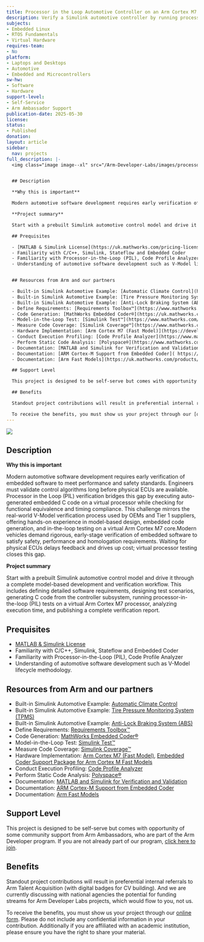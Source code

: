 ```yaml
---
title: Processor in the Loop Automotive Controller on an Arm Cortex M7 Fast Model
description: Verify a Simulink automotive controller by running processor-in-the-loop (PIL) tests on a virtual Arm Cortex M7 processor.
subjects:
- Embedded Linux
- RTOS Fundamentals
- Virtual Hardware
requires-team:
- No
platform:
- Laptops and Desktops
- Automotive
- Embedded and Microcontrollers
sw-hw:
- Software
- Hardware
support-level:
- Self-Service
- Arm Ambassador Support
publication-date: 2025-05-30
license:
status:
- Published
donation:
layout: article
sidebar:
  nav: projects
full_description: |-
  <img class="image image--xl" src="/Arm-Developer-Labs/images/processor-in-the-loop-automotive.png"/>


  ## Description

  **Why this is important**

  Modern automotive software development requires early verification of embedded software to meet performance and safety standards. Engineers must validate control algorithms long before physical ECUs are available. Processor in the Loop (PIL) verification bridges this gap by executing auto-generated embedded C code on a virtual processor while checking for functional equivalence and timing compliance. This challenge mirrors the real-world V-Model verification process used by OEMs and Tier 1 suppliers, offering hands-on experience in model-based design, embedded code generation, and in-the-loop testing on a virtual Arm Cortex M7 core.Modern vehicles demand rigorous, early-stage verification of embedded software to satisfy safety, performance and homologation requirements. Waiting for physical ECUs delays feedback and drives up cost; virtual processor testing closes this gap.

  **Project summary**

  Start with a prebuilt Simulink automotive control model and drive it through a complete model-based development and verification workflow. This includes defining detailed software requirements, designing test scenarios, generating C code from the controller subsystem, running processor-in-the-loop (PIL) tests on a virtual Arm Cortex M7 processor, analyzing execution time, and publishing a complete verification report.

  ## Prequisites

  - [MATLAB & Simulink License](https://uk.mathworks.com/pricing-licensing.html?prodcode=ML&intendeduse=edu)
  - Familiarity with C/C++, Simulink, Stateflow and Embedded Coder
  - Familiarity with Processor-in-the-Loop (PIL), Code Profile Analyzer
  - Understanding of automotive software development such as V-Model lifecycle methodology. 


  ## Resources from Arm and our partners

  - Built-in Simulink Automotive Example: [Automatic Climate Control](https://www.mathworks.com/help/simulink/slref/simulating-automatic-climate-control-systems.html)
  - Built-in Simulink Automotive Example: [Tire Pressure Monitoring System (TPMS)]( https://www.mathworks.com/help/simulink/ug/wirelesss-tire-pressure-monitoring-system-with-fault-logging.html)
  - Built-in Simulink Automotive Example: [Anti-Lock Braking System (ABS)]( https://www.mathworks.com/help/simulink/slref/modeling-an-anti-lock-braking-system.html)
  - Define Requirements: [Requirements Toolbox™](https://www.mathworks.com/products/requirements-toolbox.html)
  - Code Generation: [MathWorks Embedded Coder®](https://uk.mathworks.com/products/embedded-coder.html)
  - Model-in-the-Loop Test: [Simulink Test™](https://www.mathworks.com/help/sltest/index.html?s_tid=CRUX_lftnav)
  - Measure Code Coverage: [Simulink Coverage™](https://www.mathworks.com/help/slcoverage/index.html) 
  - Hardware Implementation: [Arm Cortex M7 (Fast Model)](https://developer.arm.com/Tools%20and%20Software/Fast%20Models), [Embedded Coder Support Package for Arm Cortex M Fast Models]( https://www.mathworks.com/hardware-support/arm-cortex-m.html)
  - Conduct Execution Profiling: [Code Profile Analyzer](https://www.mathworks.com/help/ecoder/ref/codeprofileanalyzer-app.html) 
  - Perform Static Code Analysis: [Polyspace®](https://www.mathworks.com/products/polyspace.html) 
  - Documentation: [MATLAB and Simulink for Verification and Validation](https://www.mathworks.com/solutions/verification-validation.html)
  - Documentation: [ARM Cortex-M Support from Embedded Coder]( https://www.mathworks.com/hardware-support/arm-cortex-m.html)
  - Documentation: [Arm Fast Models](https://uk.mathworks.com/products/connections/product_detail/arm-fast-models.html)

  ## Support Level

  This project is designed to be self-serve but comes with opportunity of some community support from Arm Ambassadors, who are part of the Arm Developer program. If you are not already part of our program, [click here to join](https://www.arm.com/resources/developer-program?#register).

  ## Benefits 

  Standout project contributions will result in preferential internal referrals to Arm Talent Acquisition (with digital badges for CV building).  And we are currently discussing with national agencies the potential for funding streams for Arm Developer Labs projects, which would flow to you, not us.

  To receive the benefits, you must show us your project through our [online form](https://forms.office.com/e/VZnJQLeRhD). Please do not include any confidential information in your contribution. Additionally if you are affiliated with an academic institution, please ensure you have the right to share your material.
---
```

<img class="image image--xl" src="/Arm-Developer-Labs/images/processor-in-the-loop-automotive.png"/>


## Description

**Why this is important**

Modern automotive software development requires early verification of embedded software to meet performance and safety standards. Engineers must validate control algorithms long before physical ECUs are available. Processor in the Loop (PIL) verification bridges this gap by executing auto-generated embedded C code on a virtual processor while checking for functional equivalence and timing compliance. This challenge mirrors the real-world V-Model verification process used by OEMs and Tier 1 suppliers, offering hands-on experience in model-based design, embedded code generation, and in-the-loop testing on a virtual Arm Cortex M7 core.Modern vehicles demand rigorous, early-stage verification of embedded software to satisfy safety, performance and homologation requirements. Waiting for physical ECUs delays feedback and drives up cost; virtual processor testing closes this gap.

**Project summary**

Start with a prebuilt Simulink automotive control model and drive it through a complete model-based development and verification workflow. This includes defining detailed software requirements, designing test scenarios, generating C code from the controller subsystem, running processor-in-the-loop (PIL) tests on a virtual Arm Cortex M7 processor, analyzing execution time, and publishing a complete verification report.

## Prequisites

- [MATLAB & Simulink License](https://uk.mathworks.com/pricing-licensing.html?prodcode=ML&intendeduse=edu)
- Familiarity with C/C++, Simulink, Stateflow and Embedded Coder
- Familiarity with Processor-in-the-Loop (PIL), Code Profile Analyzer
- Understanding of automotive software development such as V-Model lifecycle methodology. 


## Resources from Arm and our partners

- Built-in Simulink Automotive Example: [Automatic Climate Control](https://www.mathworks.com/help/simulink/slref/simulating-automatic-climate-control-systems.html)
- Built-in Simulink Automotive Example: [Tire Pressure Monitoring System (TPMS)]( https://www.mathworks.com/help/simulink/ug/wirelesss-tire-pressure-monitoring-system-with-fault-logging.html)
- Built-in Simulink Automotive Example: [Anti-Lock Braking System (ABS)]( https://www.mathworks.com/help/simulink/slref/modeling-an-anti-lock-braking-system.html)
- Define Requirements: [Requirements Toolbox™](https://www.mathworks.com/products/requirements-toolbox.html)
- Code Generation: [MathWorks Embedded Coder®](https://uk.mathworks.com/products/embedded-coder.html)
- Model-in-the-Loop Test: [Simulink Test™](https://www.mathworks.com/help/sltest/index.html?s_tid=CRUX_lftnav)
- Measure Code Coverage: [Simulink Coverage™](https://www.mathworks.com/help/slcoverage/index.html) 
- Hardware Implementation: [Arm Cortex M7 (Fast Model)](https://developer.arm.com/Tools%20and%20Software/Fast%20Models), [Embedded Coder Support Package for Arm Cortex M Fast Models]( https://www.mathworks.com/hardware-support/arm-cortex-m.html)
- Conduct Execution Profiling: [Code Profile Analyzer](https://www.mathworks.com/help/ecoder/ref/codeprofileanalyzer-app.html) 
- Perform Static Code Analysis: [Polyspace®](https://www.mathworks.com/products/polyspace.html) 
- Documentation: [MATLAB and Simulink for Verification and Validation](https://www.mathworks.com/solutions/verification-validation.html)
- Documentation: [ARM Cortex-M Support from Embedded Coder]( https://www.mathworks.com/hardware-support/arm-cortex-m.html)
- Documentation: [Arm Fast Models](https://uk.mathworks.com/products/connections/product_detail/arm-fast-models.html)

## Support Level

This project is designed to be self-serve but comes with opportunity of some community support from Arm Ambassadors, who are part of the Arm Developer program. If you are not already part of our program, [click here to join](https://www.arm.com/resources/developer-program?#register).

## Benefits 

Standout project contributions will result in preferential internal referrals to Arm Talent Acquisition (with digital badges for CV building).  And we are currently discussing with national agencies the potential for funding streams for Arm Developer Labs projects, which would flow to you, not us.

To receive the benefits, you must show us your project through our [online form](https://forms.office.com/e/VZnJQLeRhD). Please do not include any confidential information in your contribution. Additionally if you are affiliated with an academic institution, please ensure you have the right to share your material.